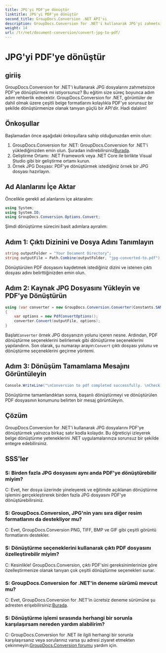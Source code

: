 ```yaml
---
title: JPG'yi PDF'ye dönüştür
linktitle: JPG'yi PDF'ye dönüştür
second_title: GroupDocs.Conversion .NET API'si
description: GroupDocs.Conversion for .NET'i kullanarak JPG'yi zahmetsizce PDF'ye dönüştürün. Sorunsuz belge dönüşümü için bu adım adım öğreticiyi izleyin.
weight: 14
url: /tr/net/document-conversion/convert-jpg-to-pdf/
---
```


# JPG'yi PDF'ye dönüştür

## giriiş

GroupDocs.Conversion for .NET'i kullanarak JPG dosyalarını zahmetsizce PDF'ye dönüştürmek mi istiyorsunuz? Bu eğitim size süreç boyunca adım adım rehberlik edecektir. GroupDocs.Conversion for .NET, görüntüler de dahil olmak üzere çeşitli belge formatlarını kolaylıkla PDF'ye sorunsuz bir şekilde dönüştürmenize olanak tanıyan güçlü bir API'dir. Hadi dalalım!

## Önkoşullar

Başlamadan önce aşağıdaki önkoşullara sahip olduğunuzdan emin olun:

1.  GroupDocs.Conversion for .NET: GroupDocs.Conversion for .NET'i yüklediğinizden emin olun. Şuradan indirebilirsiniz[Burada](https://releases.groupdocs.com/conversion/net/).
2. Geliştirme Ortamı: .NET Framework veya .NET Core ile birlikte Visual Studio gibi bir geliştirme ortamı kurun.
3. Örnek JPG Dosyası: PDF'ye dönüştürmek istediğiniz örnek bir JPG dosyası hazırlayın.

## Ad Alanlarını İçe Aktar

Öncelikle gerekli ad alanlarını içe aktaralım:

```csharp
using System;
using System.IO;
using GroupDocs.Conversion.Options.Convert;
```

Şimdi dönüştürme sürecini basit adımlara ayıralım:

## Adım 1: Çıktı Dizinini ve Dosya Adını Tanımlayın

```csharp
string outputFolder = "Your Document Directory";
string outputFile = Path.Combine(outputFolder, "jpg-converted-to.pdf");
```

Dönüştürülen PDF dosyasını kaydetmek istediğiniz dizini ve istenen çıktı dosyası adını belirttiğinizden emin olun.

## Adım 2: Kaynak JPG Dosyasını Yükleyin ve PDF'ye Dönüştürün

```csharp
using (var converter = new GroupDocs.Conversion.Converter(Constants.SAMPLE_JPG))
{
    var options = new PdfConvertOptions();
    converter.Convert(outputFile, options);
}
```

 Başlat`Converter` örnek JPG dosyanızın yolunu içeren nesne. Ardından, PDF dönüştürme seçeneklerini belirlemek gibi dönüştürme seçeneklerini yapılandırın. Son olarak, şu numarayı arayın:`Convert` çıktı dosyası yolunu ve dönüştürme seçeneklerini geçirme yöntemi.

## Adım 3: Dönüşüm Tamamlama Mesajını Görüntüleyin

```csharp
Console.WriteLine("\nConversion to pdf completed successfully. \nCheck output in {0}", outputFolder);
```

Dönüştürme tamamlandıktan sonra, başarılı dönüştürmeyi ve dönüştürülen PDF dosyasının konumunu belirten bir mesaj görüntüleyin.

## Çözüm

GroupDocs.Conversion for .NET'i kullanarak JPG dosyalarını PDF'ye dönüştürmek yalnızca birkaç satır kodla kolaydır. Bu öğreticiyi izleyerek belge dönüştürme yeteneklerini .NET uygulamalarınıza sorunsuz bir şekilde entegre edebilirsiniz.

## SSS'ler

### S: Birden fazla JPG dosyasını aynı anda PDF'ye dönüştürebilir miyim?

C: Evet, her dosya üzerinde yineleyerek ve eğitimde açıklanan dönüştürme işlemini gerçekleştirerek birden fazla JPG dosyasını PDF'ye dönüştürebilirsiniz.

### S: GroupDocs.Conversion, JPG'nin yanı sıra diğer resim formatlarını da destekliyor mu?

C: Evet, GroupDocs.Conversion PNG, TIFF, BMP ve GIF gibi çeşitli görüntü formatlarını destekler.

### S: Dönüştürme seçeneklerini kullanarak çıktı PDF dosyasını özelleştirebilir miyim?

C: Kesinlikle! GroupDocs.Conversion, çıktı PDF'sini gereksinimlerinize göre özelleştirmenize olanak tanıyan çok çeşitli dönüştürme seçenekleri sunar.

### S: GroupDocs.Conversion for .NET'in deneme sürümü mevcut mu?

C: Evet, GroupDocs.Conversion for .NET'in ücretsiz deneme sürümüne şu adresten erişebilirsiniz:[Burada](https://releases.groupdocs.com/).

### S: Dönüştürme işlemi sırasında herhangi bir sorunla karşılaşırsam nereden yardım alabilirim?

 C: GroupDocs.Conversion for .NET ile ilgili herhangi bir sorunla karşılaşırsanız veya sorularınız varsa şu adresi ziyaret etmekten çekinmeyin:[GroupDocs.Conversion forumu](https://forum.groupdocs.com/c/conversion/11) yardım için.